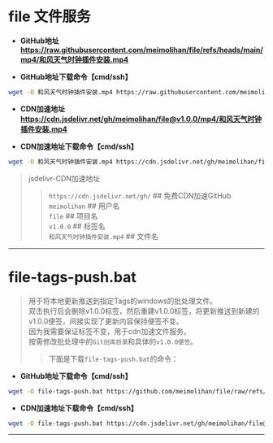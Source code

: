 # file 文件服务

* **GitHub地址**    
**<https://raw.githubusercontent.com/meimolihan/file/refs/heads/main/mp4/和风天气时钟插件安装.mp4>**

* **GitHub地址下载命令【cmd/ssh】**  
```bash
wget -O 和风天气时钟插件安装.mp4 https://raw.githubusercontent.com/meimolihan/file/refs/heads/main/mp4/和风天气时钟插件安装.mp4
```

* **CDN加速地址**    
**<https://cdn.jsdelivr.net/gh/meimolihan/file@v1.0.0/mp4/和风天气时钟插件安装.mp4>**

* **CDN加速地址下载命令【cmd/ssh】**  
```bash
wget -O 和风天气时钟插件安装.mp4 https://cdn.jsdelivr.net/gh/meimolihan/file@v1.0.0/mp4/和风天气时钟插件安装.mp4
```

> jsdelivr-CDN加速地址
>> `https://cdn.jsdelivr.net/gh/`  ## 免费CDN加速GitHub  
>> `meimolihan`  ## 用户名  
>> `file`  ## 项目名  
>> `v1.0.0`   ## 标签名  
>> `和风天气时钟插件安装.mp4`  ## 文件名

---

# file-tags-push.bat

> 用于将本地更新推送到指定Tags的windows的批处理文件。  
> 双击执行后会删除v1.0.0标签，然后重建v1.0.0标签，将更新推送到新建的v1.0.0便签，间接实现了更新内容保持便签不变。  
> 因为我需要保证标签不变，用于cdn加速文件服务。  
> 按需修改批处理中的`Git创库目录`和具体的`v1.0.0便签`。  
>> 下面是下载`file-tags-push.bat`的命令：

* **GitHub地址下载命令【cmd/ssh】**
```bash
wget -O file-tags-push.bat https://github.com/meimolihan/file/raw/refs/heads/main/tags-push/file-tags-push.bat
```

* **CDN加速地址下载命令【cmd/ssh】**  
```bash
wget -O file-tags-push.bat https://cdn.jsdelivr.net/gh/meimolihan/file@v1.0.0/tags-push/file-tags-push.bat
```

---

